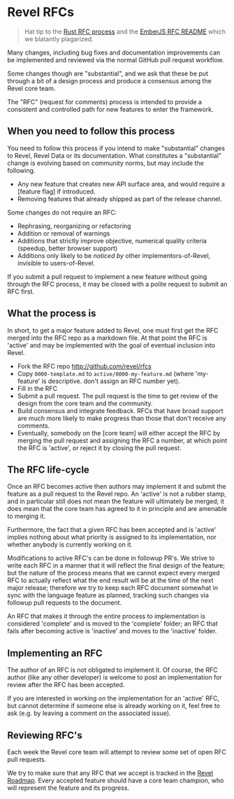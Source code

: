 # Revel RFCs

> Hat tip to the [Rust RFC process] and the [EmberJS RFC README] which we blatantly plagarized.

Many changes, including bug fixes and documentation improvements can be 
implemented and reviewed via the normal GitHub pull request workflow.

Some changes though are "substantial", and we ask that these be put 
through a bit of a design process and produce a consensus among the Revel
core team.

The "RFC" (request for comments) process is intended to provide a
consistent and controlled path for new features to enter the framework.

## When you need to follow this process

You need to follow this process if you intend to make "substantial" 
changes to Revel, Revel Data or its documentation. What constitutes a
"substantial" change is evolving based on community norms, but may
include the following.

   - Any new feature that creates new API surface area, and would
     require a [feature flag] if introduced.
   - Removing features that already shipped as part of the release
     channel.


Some changes do not require an RFC:

   - Rephrasing, reorganizing or refactoring
   - Addition or removal of warnings
   - Additions that strictly improve objective, numerical quality 
criteria (speedup, better browser support)
   - Additions only likely to be _noticed by_ other implementors-of-Revel, 
invisible to users-of-Revel.

If you submit a pull request to implement a new feature without going 
through the RFC process, it may be closed with a polite request to 
submit an RFC first.

## What the process is

In short, to get a major feature added to Revel, one must first get the 
RFC merged into the RFC repo as a markdown file. At that point the RFC 
is 'active' and may be implemented with the goal of eventual inclusion 
into Revel.

* Fork the RFC repo http://github.com/revel/rfcs
* Copy `0000-template.md` to `active/0000-my-feature.md` (where 
'my-feature' is descriptive. don't assign an RFC number yet).
* Fill in the RFC
* Submit a pull request. The pull request is the time to get review of 
the design from the core team and the community.
* Build consensus and integrate feedback. RFCs that have broad support 
are much more likely to make progress than those that don't receive any 
comments.
* Eventually, somebody on the [core team] will either accept the RFC by 
merging the pull request and assigning the RFC a number, at which point 
the RFC is 'active', or reject it by closing the pull request.

## The RFC life-cycle

Once an RFC becomes active then authors may implement it and submit the 
feature as a pull request to the Revel repo. An 'active' is not a rubber 
stamp, and in particular still does not mean the feature will ultimately 
be merged; it does mean that the core team has agreed to it in principle
and are amenable to merging it.

Furthermore, the fact that a given RFC has been accepted and is
'active' implies nothing about what priority is assigned to its
implementation, nor whether anybody is currently working on it.

Modifications to active RFC's can be done in followup PR's.  We strive
to write each RFC in a manner that it will reflect the final design of
the feature; but the nature of the process means that we cannot expect
every merged RFC to actually reflect what the end result will be at
the time of the next major release; therefore we try to keep each RFC
document somewhat in sync with the language feature as planned,
tracking such changes via followup pull requests to the document.

An RFC that makes it through the entire process to implementation is
considered 'complete' and is moved to the 'complete' folder; an RFC
that fails after becoming active is 'inactive' and moves to the
'inactive' folder.

## Implementing an RFC

The author of an RFC is not obligated to implement it. Of course, the
RFC author (like any other developer) is welcome to post an
implementation for review after the RFC has been accepted.

If you are interested in working on the implementation for an 'active'
RFC, but cannot determine if someone else is already working on it,
feel free to ask (e.g. by leaving a comment on the associated issue).

## Reviewing RFC's

Each week the Revel core team will attempt to review some set of open RFC
pull requests.

We try to make sure that any RFC that we accept is tracked in the [Revel Roadmap]. Every
accepted feature should have a core team champion, who will represent
the feature and its progress.

[Rust RFC process]: https://github.com/rust-lang/rfcs
[EmberJS RFC README]: https://github.com/emberjs/rfcs
[Revel Roadmap]: https://github.com/revel/revel/wiki/Roadmap
